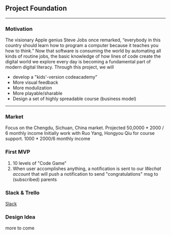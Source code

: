 ## Project Foundation
---

### Motivation
The visionary Apple genius Steve Jobs once remarked, “everybody in this country should learn how to program a computer because it teaches you how to think.” Now that software is consuming the world by automating all kinds of routine jobs, the basic knowledge of how lines of code create the digital world we explore every day is becoming a fundamental part of modern digital literacy.
Through this project, we will
*  develop a "kids'-version codeacademy"
  *  More visual feedback
  *  More modulization
  * More playable/sharable
* Design a set of highly spreadable course (business model)
****

### Market
Focus on the Chengdu, Sichuan, China market. Projected 50,0000 * 2000 / 6 monthly income
Initially work with Ruo Yang, Hongyou Qiu for course support.
1000 * 2000/6 monthly income

### First MVP
1. 10 levels of "Code Game"
2. When user accomplishes anything, a notification is sent to our *Wechat account* that will push a notification to send "congratulations" msg to (subscribed) parents

### Slack & Trello
[Slack](https://projectfdt.slack.com)

### Design Idea
more to come

